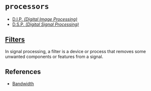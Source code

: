 # `processors`


  - [D.I.P. _(Digital Image Processing)_](https://en.wikipedia.org/wiki/Digital_image_processing)
  - [D.S.P. _(Digital Signal Processing)_](https://en.wikipedia.org/wiki/Digital_signal_processing)


## [Filters](https://en.wikipedia.org/wiki/Filter_(signal_processing))

In signal processing, a filter is a device or process that removes some unwanted components or features from a signal.


## References

  - [Bandwidth](https://en.wikipedia.org/wiki/Bandwidth_(signal_processing))
